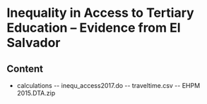 # Inequality in Access to Tertiary Education – Evidence from El Salvador
 

## Content
- calculations
 -- inequ_access2017.do
 -- traveltime.csv
 -- EHPM 2015.DTA.zip



